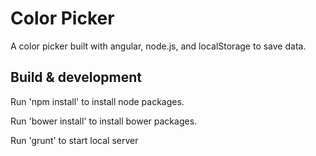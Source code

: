 # Color Picker

A color picker built with angular, node.js, and localStorage to save data.

## Build & development

Run 'npm install' to install node packages.

Run 'bower install' to install bower packages.

Run 'grunt' to start local server
